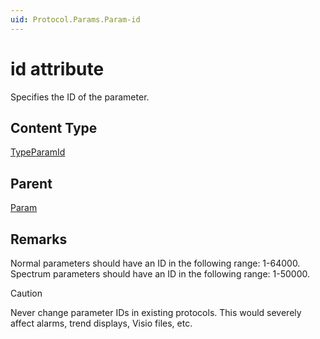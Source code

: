 ```yaml
---
uid: Protocol.Params.Param-id
---
```


# id attribute

Specifies the ID of the parameter.

## Content Type

[TypeParamId](xref:Protocol-TypeParamId)

## Parent

[Param](xref:Protocol.Params.Param)

## Remarks

Normal parameters should have an ID in the following range: 1-64000. Spectrum parameters should have an ID in the following range: 1-50000.

> [!CAUTION]
> Never change parameter IDs in existing protocols. This would severely affect alarms, trend displays, Visio files, etc.
